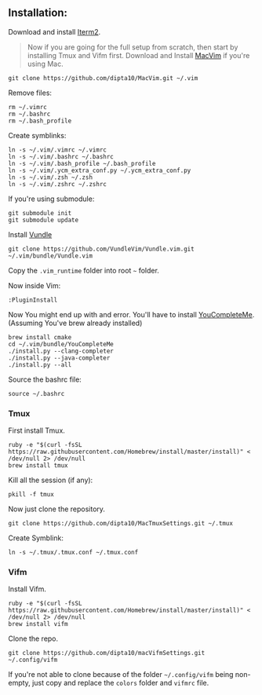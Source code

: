 ## Installation:

Download and install [Iterm2](https://www.iterm2.com/downloads.html).
> Now if you are going for the full setup from scratch, then start by installing Tmux and Vifm first.
Download and Install [MacVim](https://github.com/macvim-dev/macvim/releases/tag/snapshot-155) if you're using Mac.

```
git clone https://github.com/dipta10/MacVim.git ~/.vim
```

Remove files:
```
rm ~/.vimrc
rm ~/.bashrc
rm ~/.bash_profile
```

Create symblinks:

```
ln -s ~/.vim/.vimrc ~/.vimrc
ln -s ~/.vim/.bashrc ~/.bashrc
ln -s ~/.vim/.bash_profile ~/.bash_profile
ln -s ~/.vim/.ycm_extra_conf.py ~/.ycm_extra_conf.py
ln -s ~/.vim/.zsh ~/.zsh
ln -s ~/.vim/.zshrc ~/.zshrc
```

If you're using submodule:
```
git submodule init
git submodule update
```

Install [Vundle](https://github.com/VundleVim/Vundle.vim)
```
git clone https://github.com/VundleVim/Vundle.vim.git ~/.vim/bundle/Vundle.vim
```
Copy the `.vim_runtime` folder into root `~` folder.

Now inside Vim:
```
:PluginInstall
```
Now You might end up with and error. You'll have to install [YouCompleteMe](https://github.com/Valloric/YouCompleteMe). (Assuming You've brew already installed)
```
brew install cmake
cd ~/.vim/bundle/YouCompleteMe
./install.py --clang-completer
./install.py --java-completer
./install.py --all
```
Source the bashrc file:
```
source ~/.bashrc
```

### Tmux
First install Tmux.
```
ruby -e "$(curl -fsSL https://raw.githubusercontent.com/Homebrew/install/master/install)" < /dev/null 2> /dev/null
brew install tmux
```
Kill all the session (if any):
```
pkill -f tmux
```
Now just clone the repository.
```
git clone https://github.com/dipta10/MacTmuxSettings.git ~/.tmux
```
Create Symblink:
```
ln -s ~/.tmux/.tmux.conf ~/.tmux.conf
```

### Vifm
Install Vifm.
```
ruby -e "$(curl -fsSL https://raw.githubusercontent.com/Homebrew/install/master/install)" < /dev/null 2> /dev/null
brew install vifm
```
Clone the repo.
```
git clone https://github.com/dipta10/macVifmSettings.git ~/.config/vifm
```
If you're not able to clone because of the folder `~/.config/vifm` being non-empty, just copy and replace the `colors` folder and `vifmrc` file.